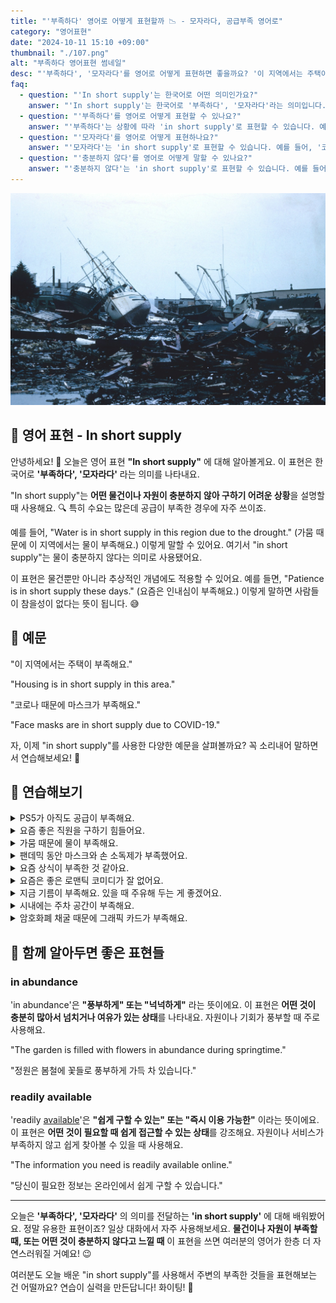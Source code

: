 ```yaml
---
title: "'부족하다' 영어로 어떻게 표현할까 📉 - 모자라다, 공급부족 영어로"
category: "영어표현"
date: "2024-10-11 15:10 +09:00"
thumbnail: "./107.png"
alt: "부족하다 영어표현 썸네일"
desc: "'부족하다', '모자라다'를 영어로 어떻게 표현하면 좋을까요? '이 지역에서는 주택이 부족해요.', '코로나 때문에 마스크가 부족해요.' 등을 영어로 표현하는 법을 배워봅시다. 다양한 예문을 통해서 연습하고 본인의 표현으로 만들어 보세요."
faq:
  - question: "'In short supply'는 한국어로 어떤 의미인가요?"
    answer: "'In short supply'는 한국어로 '부족하다', '모자라다'라는 의미입니다. 어떤 물건이나 자원이 충분하지 않아 구하기 어려운 상황을 설명할 때 사용합니다."
  - question: "'부족하다'를 영어로 어떻게 표현할 수 있나요?"
    answer: "'부족하다'는 상황에 따라 'in short supply'로 표현할 수 있습니다. 예를 들어, '이 지역에서는 주택이 부족해요'는 'Housing is in short supply in this area'로 말할 수 있습니다."
  - question: "'모자라다'를 영어로 어떻게 표현하나요?"
    answer: "'모자라다'는 'in short supply'로 표현할 수 있습니다. 예를 들어, '코로나 때문에 마스크가 모자라요'는 'Face masks are in short supply due to COVID-19'로 말할 수 있습니다."
  - question: "'충분하지 않다'를 영어로 어떻게 말할 수 있나요?"
    answer: "'충분하지 않다'는 'in short supply'로 표현할 수 있습니다. 예를 들어, '요즘은 인내심이 충분하지 않아요'는 'Patience is in short supply these days'로 말할 수 있습니다."
---
```


![난파, 해안](./107-1.jpg)

## 🌟 영어 표현 - In short supply

안녕하세요! 👋 오늘은 영어 표현 **"In short supply"** 에 대해 알아볼게요. 이 표현은 한국어로 **'부족하다', '모자라다'** 라는 의미를 나타내요.

"In short supply"는 **어떤 물건이나 자원이 충분하지 않아 구하기 어려운 상황**을 설명할 때 사용해요. 🔍 특히 수요는 많은데 공급이 부족한 경우에 자주 쓰이죠.

예를 들어, "Water is in short supply in this region due to the drought." (가뭄 때문에 이 지역에서는 물이 부족해요.) 이렇게 말할 수 있어요. 여기서 "in short supply"는 물이 충분하지 않다는 의미로 사용됐어요.

이 표현은 물건뿐만 아니라 추상적인 개념에도 적용할 수 있어요. 예를 들면, "Patience is in short supply these days." (요즘은 인내심이 부족해요.) 이렇게 말하면 사람들이 참을성이 없다는 뜻이 됩니다. 😅

<script async src="https://pagead2.googlesyndication.com/pagead/js/adsbygoogle.js?client=ca-pub-1465612013356152"
     crossorigin="anonymous"></script>
<!-- engple-horizontal-ad -->

<ins class="adsbygoogle"
     style="display:block"
     data-ad-client="ca-pub-1465612013356152"
     data-ad-slot="2106896038"
     data-ad-format="auto"
     data-full-width-responsive="true"></ins>

<script>
     (adsbygoogle = window.adsbygoogle || []).push({});
</script>

## 📖 예문

"이 지역에서는 주택이 부족해요."

"Housing is in short supply in this area."

"코로나 때문에 마스크가 부족해요."

"Face masks are in short supply due to COVID-19."

자, 이제 "in short supply"를 사용한 다양한 예문을 살펴볼까요? 꼭 소리내어 말하면서 연습해보세요! 🚀

## 💬 연습해보기

<details>
<summary>PS5가 아직도 공급이 부족해요.</summary>
<span>PS5s are still in short supply.</span>
</details>

<details>
<summary>요즘 좋은 직원을 구하기 힘들어요.</summary>
<span>Man, good employees are in short supply these days.</span>
</details>

<details>
<summary>가뭄 때문에 물이 부족해요.</summary>
<span>With this drought, water's in short supply.</span>
</details>

<details>
<summary>팬데믹 동안 마스크와 손 소독제가 부족했어요.</summary>
<span>During the pandemic, masks and hand sanitizer were in short supply.</span>
</details>

<details>
<summary>요즘 상식이 부족한 것 같아요.</summary>
<span>Common sense seems to be in short supply lately.</span>
</details>

<details>
<summary>요즘은 좋은 로맨틱 코미디가 잘 없어요.</summary>
<span>Good romcoms are in short supply these days.</span>
</details>

<details>
<summary>지금 기름이 부족해요. 있을 때 주유해 두는 게 좋겠어요.</summary>
<span>Gas is in short supply right now. Better fill up your tank while you can.</span>
</details>

<details>
<summary>시내에는 주차 공간이 부족해요.</summary>
<span>Parking spots are in short supply downtown.</span>
</details>

<details>
<summary>암호화폐 채굴 때문에 그래픽 카드가 부족해요.</summary>
<span>Graphic cards are in short supply due to crypto mining.</span>
</details>

## 🤝 함께 알아두면 좋은 표현들

### in abundance

'in abundance'은 **"풍부하게" 또는 "넉넉하게"** 라는 뜻이에요. 이 표현은 **어떤 것이 충분히 많아서 넘치거나 여유가 있는 상태**를 나타내요. 자원이나 기회가 풍부할 때 주로 사용해요.

"The garden is filled with flowers in abundance during springtime."

"정원은 봄철에 꽃들로 풍부하게 가득 차 있습니다."

### readily available

'readily [available](/blog/in-english/188.available/)'은 **"쉽게 구할 수 있는" 또는 "즉시 이용 가능한"** 이라는 뜻이에요. 이 표현은 **어떤 것이 필요할 때 쉽게 접근할 수 있는 상태**를 강조해요. 자원이나 서비스가 부족하지 않고 쉽게 찾아볼 수 있을 때 사용해요.

"The information you need is readily available online."

"당신이 필요한 정보는 온라인에서 쉽게 구할 수 있습니다."

---

오늘은 **'부족하다', '모자라다'** 의 의미를 전달하는 **'in short supply'** 에 대해 배워봤어요. 정말 유용한 표현이죠? 일상 대화에서 자주 사용해보세요. **물건이나 자원이 부족할 때, 또는 어떤 것이 충분하지 않다고 느낄 때** 이 표현을 쓰면 여러분의 영어가 한층 더 자연스러워질 거예요! 😉

여러분도 오늘 배운 "in short supply"를 사용해서 주변의 부족한 것들을 표현해보는 건 어떨까요? 연습이 실력을 만든답니다! 화이팅! 💪
